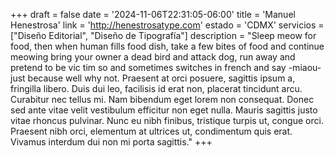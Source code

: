 +++
draft  = false
date   = '2024-11-06T22:31:05-06:00'
title  = 'Manuel Henestrosa'
link   = 'http://henestrosatype.com'
estado = 'CDMX'
servicios = ["Diseño Editorial", "Diseño de Tipografía"]
description = "Sleep meow for food, then when human fills food dish, take a few bites of food and continue meowing bring your owner a dead bird and attack dog, run away and pretend to be vic  tim so and sometimes switches in french and say -miaou- just because well why not. Praesent at orci posuere, sagittis ipsum a, fringilla libero. Duis dui leo, facilisis id erat non, placerat tincidunt arcu. Curabitur nec tellus mi. Nam bibendum eget lorem non consequat. Donec sed ante vitae velit vestibulum efficitur non eget nulla. Mauris sagittis justo vitae rhoncus pulvinar. Nunc eu nibh finibus, tristique turpis ut, congue orci. Praesent nibh orci, elementum at ultrices ut, condimentum quis erat. Vivamus interdum dui non mi porta sagittis."
+++